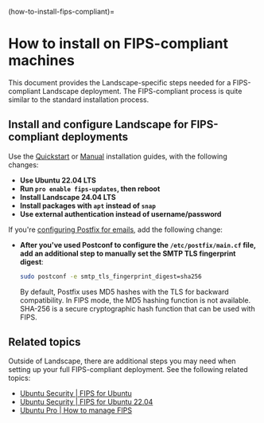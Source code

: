 (how-to-install-fips-compliant)=
# How to install on FIPS-compliant machines

This document provides the Landscape-specific steps needed for a FIPS-compliant Landscape deployment. The FIPS-compliant process is quite similar to the standard installation process.

## Install and configure Landscape for FIPS-compliant deployments

Use the [Quickstart](/how-to-guides/landscape-installation-and-set-up/quickstart-installation) or [Manual](/how-to-guides/landscape-installation-and-set-up/manual-installation) installation guides, with the following changes:

- **Use Ubuntu 22.04 LTS**
- **Run `pro enable fips-updates`, then reboot**
- **Install Landscape 24.04 LTS**
- **Install packages with `apt` instead of `snap`**
- **Use external authentication instead of username/password**

If you're [configuring Postfix for emails](/how-to-guides/landscape-installation-and-set-up/configure-postfix), add the following change:

- **After you've used Postconf to configure the `/etc/postfix/main.cf` file, add an additional step to manually set the SMTP TLS fingerprint digest**:

    ```bash
    sudo postconf -e smtp_tls_fingerprint_digest=sha256
    ```

    By default, Postfix uses MD5 hashes with the TLS for backward compatibility. In FIPS mode, the MD5 hashing function is not available. SHA-256 is a secure cryptographic hash function that can be used with FIPS.

## Related topics

Outside of Landscape, there are additional steps you may need when setting up your full FIPS-compliant deployment. See the following related topics:

- [Ubuntu Security | FIPS for Ubuntu](https://ubuntu.com/security/fips)
- [Ubuntu Security | FIPS for Ubuntu 22.04](https://ubuntu.com/security/certifications/docs/2204/fips)
- [Ubuntu Pro | How to manage FIPS](https://documentation.ubuntu.com/pro/pro-client/enable_fips/)

